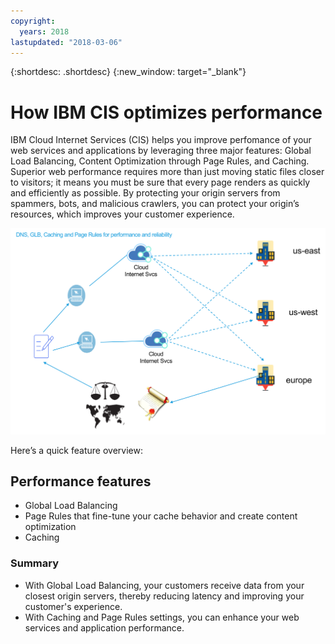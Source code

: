 ```yaml
---
copyright:
  years: 2018
lastupdated: "2018-03-06"
---
```


{:shortdesc: .shortdesc}
{:new_window: target="_blank"}

# How IBM CIS optimizes performance

IBM Cloud Internet Services (CIS) helps you improve perfomance of your web services and applications by leveraging three major features: Global Load Balancing, Content Optimization through Page Rules, and Caching. Superior web performance requires more than just moving static files closer to visitors; it means you must be sure that every page renders as quickly and efficiently as possible. By protecting your origin servers from spammers, bots, and malicious crawlers, you can protect your origin’s resources, which improves your customer experience.

![performance-graphic.png](images/performance-graphic.png)

Here’s a quick feature overview:

## Performance features

 * Global Load Balancing 
 * Page Rules that fine-tune your cache behavior and create content optimization
 * Caching

### Summary

 * With Global Load Balancing, your customers receive data from your closest origin servers, thereby reducing latency and improving your customer's experience.
 * With Caching and Page Rules settings, you can enhance your web services and application performance.
